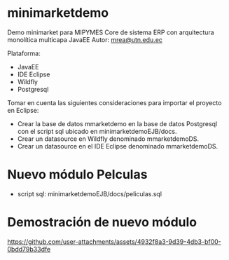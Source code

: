 # minimarketdemo
Demo minimarket para MIPYMES
Core de sistema ERP con arquitectura monolítica multicapa JavaEE
Autor: mrea@utn.edu.ec

Plataforma:
- JavaEE
- IDE Eclipse
- Wildfly
- Postgresql

Tomar en cuenta las siguientes consideraciones para importar el proyecto en Eclipse:

- Crear la base de datos mmarketdemo en la base de datos Postgresql con el script sql ubicado en minimarketdemoEJB/docs.
- Crear un datasource en Wildfly denominado mmarketdemoDS.
- Crear un datasource en el IDE Eclipse denominado mmarketdemoDS.

# Nuevo módulo Pelculas
- script sql: minimarketdemoEJB/docs/peliculas.sql
 
# Demostración de nuevo módulo

https://github.com/user-attachments/assets/4932f8a3-9d39-4db3-bf00-0bdd79b33dfe
